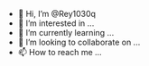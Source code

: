 - 👋 Hi, I’m @Rey1030q
- 👀 I’m interested in ...
- 🌱 I’m currently learning ...
- 💞️ I’m looking to collaborate on ...
- 📫 How to reach me ...

<!---
Rey1030q/Rey1030q is a ✨ special ✨ repository because its `README.md` (this file) appears on your GitHub profile.
You can click the Preview link to take a look at your changes.
--->
